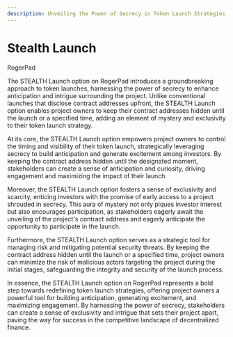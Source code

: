 ```yaml
---
description: Unveiling the Power of Secrecy in Token Launch Strategies on RogerPad
---
```


# Stealth Launch

RogerPad

The STEALTH Launch option on RogerPad introduces a groundbreaking approach to token launches, harnessing the power of secrecy to enhance anticipation and intrigue surrounding the project. Unlike conventional launches that disclose contract addresses upfront, the STEALTH Launch option enables project owners to keep their contract addresses hidden until the launch or a specified time, adding an element of mystery and exclusivity to their token launch strategy.

At its core, the STEALTH Launch option empowers project owners to control the timing and visibility of their token launch, strategically leveraging secrecy to build anticipation and generate excitement among investors. By keeping the contract address hidden until the designated moment, stakeholders can create a sense of anticipation and curiosity, driving engagement and maximizing the impact of their launch.

Moreover, the STEALTH Launch option fosters a sense of exclusivity and scarcity, enticing investors with the promise of early access to a project shrouded in secrecy. This aura of mystery not only piques investor interest but also encourages participation, as stakeholders eagerly await the unveiling of the project's contract address and eagerly anticipate the opportunity to participate in the launch.

Furthermore, the STEALTH Launch option serves as a strategic tool for managing risk and mitigating potential security threats. By keeping the contract address hidden until the launch or a specified time, project owners can minimize the risk of malicious actors targeting the project during the initial stages, safeguarding the integrity and security of the launch process.

In essence, the STEALTH Launch option on RogerPad represents a bold step towards redefining token launch strategies, offering project owners a powerful tool for building anticipation, generating excitement, and maximizing engagement. By harnessing the power of secrecy, stakeholders can create a sense of exclusivity and intrigue that sets their project apart, paving the way for success in the competitive landscape of decentralized finance.

&#x20;
